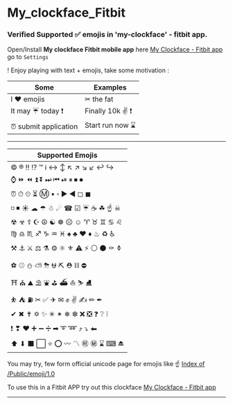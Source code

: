 # My_clockface_Fitbit 

### Verified Supported ✅ emojis in 'my-clockface' - fitbit app.

Open/Install **My clockface Fitbit mobile app** here [My Clockface - Fitbit app] go to `Settings`

! Enjoy playing with text + emojis, take some motivation : 

|**Some**   | **Examples**  |
|-----------|-----------|
|I ♥ emojis| ✂ the fat| |
|It may ☔ today ❗ | Finally 10k ✌ ❗ |
|⏰ submit application| Start run now ⌛ |

---

|**Supported Emojis**|
|----------|
| © ® ‼ ⁉ ™ ℹ ↔ ↕ ↖ ↗ ↘ ↙ ↩ ↪ |
|⌚ ⏩ ⏪ ⏫ ⏬ ⏭ ⏮ ⏯ ⏸ ⏹ ⏺ |
|⏰ ⏱ ⏲ ⏳ Ⓜ ▪ ▫ ▶ ◀ ◻ ◼ |
|◽ ◾ ☀ ☁ ☂ ☃ ☄ ☎ ☑ ☔ ☕ ☘ ☝ ☠ |
|☢ ☣ ☦ ☪ ☮ ☯ ☸ ☹ ☺ ♈ ♉ ♊ ♋ ♌ |
|♍ ♎ ♏ ♐ ♑ ♒ ♓ ♠ ♣ ♥ ♦ ♨ ♻ ♿ |
|⚒ ⚓ ⚔ ⚖ ⚗ ⚙ ⚛ ⚜ ⚠ ⚡ ⚪ ⚫ ⚰ ⚱ |
|⚽ ⚾ ⛄ ⛅ ⛈ ⛎ ⛏ ⛑ ⛓ ⛔ |
|⛩ ⛪ ⛰ ⛱ ⛲ ⛳ ⛴ ⛵ ⛷ ⛸ |
|⛹ ⛺ ⛽ ✂ ✅ ✈ ✉ ✊ ✌ ✍ ✏ ✒ |
|✔ ✖ ✝ ✡ ✨ ✳ ✴ ❄ ❇ ❌ ❎ ❓ ❔ ❕ |
|❗ ❣ ❤ ➕ ➖ ➗ ➡ ➰ ➿ ⤴ ⤵ ⬅ |
|⬆ ⬇ ⬛ ⬜ ⭐ ⭕ 〰 〽 ㊗ ㊙ ⌛ ⌨ ⏏ |


You may try, few form official unicode page for emojis like ☝ [Index of /Public/emoji/1.0]

To use this in a Fitbit APP try out this clockface [My Clockface - Fitbit app]

---
[//]: <> (This is a Comment)
[Index of /Public/emoji/1.0]: <https://unicode.org/Public/emoji/1.0/emoji-data.txt>
[My Clockface - Fitbit app]: <https://gallery.fitbit.com/details/7ae46fe7-8df9-444f-a440-777ded15eef3>
